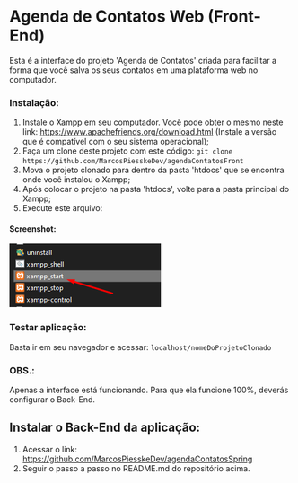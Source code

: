 # Agenda de Contatos Web (Front-End)

Esta é a interface do projeto 'Agenda de Contatos' criada para facilitar a forma que você salva os seus contatos em uma plataforma web no computador.

### Instalação:

1. Instale o Xampp em seu computador. Você pode obter o mesmo neste link: https://www.apachefriends.org/download.html    (Instale a versão que é compatível com o seu sistema operacional);
2. Faça um clone deste projeto com este código: ```git clone https://github.com/MarcosPiesskeDev/agendaContatosFront```
3. Mova o projeto clonado para dentro da pasta 'htdocs' que se encontra onde você instalou o Xampp;
4. Após colocar o projeto na pasta 'htdocs', volte para a pasta principal do Xampp;
5.  Execute este arquivo:

#### Screenshot:
![star_xampp](https://github.com/MarcosPiesskeDev/agendaContatosFront/blob/master/start_xampp.png) 

### Testar aplicação:
Basta ir em seu navegador e acessar: ```localhost/nomeDoProjetoClonado```

### OBS.:
Apenas a interface está funcionando. Para que ela funcione 100%, deverás configurar o Back-End.

## Instalar o Back-End da aplicação:

1. Acessar o link: https://github.com/MarcosPiesskeDev/agendaContatosSpring
2. Seguir o passo a passo no README.md do repositório acima.

